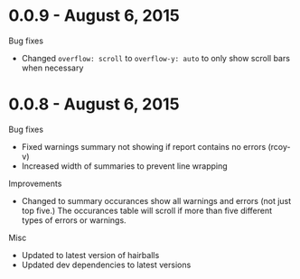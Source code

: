 # 0.0.9 - August 6, 2015

Bug fixes

* Changed `overflow: scroll` to `overflow-y: auto` to only show scroll bars when necessary

# 0.0.8 - August 6, 2015

Bug fixes

* Fixed warnings summary not showing if report contains no errors (rcoy-v)
* Increased width of summaries to prevent line wrapping

Improvements

* Changed to summary occurances show all warnings and errors (not just top five.) The occurances table will scroll if more than five different types of errors or warnings.

Misc

* Updated to latest version of hairballs
* Updated dev dependencies to latest versions

